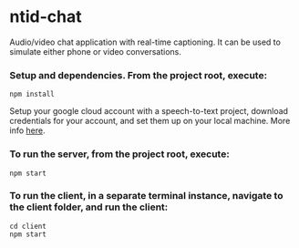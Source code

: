 # ntid-chat
Audio/video chat application with real-time captioning. It can be used to simulate either phone or video conversations.

### Setup and dependencies. From the project root, execute:
```
npm install
```

Setup your google cloud account with a speech-to-text project, download credentials for your account, and set them up on your local machine. More info [here](https://cloud.google.com/speech-to-text/docs/quickstart-client-libraries).


### To run the server, from the project root, execute:
```
npm start
```

### To run the client, in a separate terminal instance, navigate to the client folder, and run the client:
```
cd client
npm start
```
